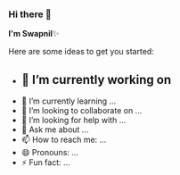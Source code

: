 ### Hi there 👋


**I'm Swapnil**✨

Here are some ideas to get you started:

- 🔭 I’m currently working on 
  --
- 🌱 I’m currently learning ...
- 👯 I’m looking to collaborate on ...
- 🤔 I’m looking for help with ...
- 💬 Ask me about ...
- 📫 How to reach me: ...
- 😄 Pronouns: ...
- ⚡ Fun fact: ...

